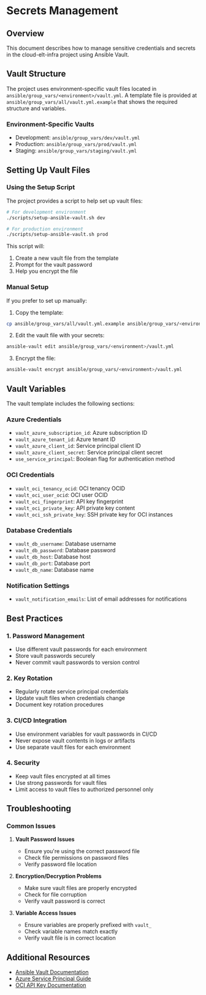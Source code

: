 # Secrets Management

## Overview
This document describes how to manage sensitive credentials and secrets in the cloud-elt-infra project using Ansible Vault.

## Vault Structure
The project uses environment-specific vault files located in `ansible/group_vars/<environment>/vault.yml`. A template file is provided at `ansible/group_vars/all/vault.yml.example` that shows the required structure and variables.

### Environment-Specific Vaults
- Development: `ansible/group_vars/dev/vault.yml`
- Production: `ansible/group_vars/prod/vault.yml`
- Staging: `ansible/group_vars/staging/vault.yml`

## Setting Up Vault Files

### Using the Setup Script
The project provides a script to help set up vault files:

```bash
# For development environment
./scripts/setup-ansible-vault.sh dev

# For production environment
./scripts/setup-ansible-vault.sh prod
```

This script will:
1. Create a new vault file from the template
2. Prompt for the vault password
3. Help you encrypt the file

### Manual Setup
If you prefer to set up manually:

1. Copy the template:
```bash
cp ansible/group_vars/all/vault.yml.example ansible/group_vars/<environment>/vault.yml
```

2. Edit the vault file with your secrets:
```bash
ansible-vault edit ansible/group_vars/<environment>/vault.yml
```

3. Encrypt the file:
```bash
ansible-vault encrypt ansible/group_vars/<environment>/vault.yml
```

## Vault Variables
The vault template includes the following sections:

### Azure Credentials
- `vault_azure_subscription_id`: Azure subscription ID
- `vault_azure_tenant_id`: Azure tenant ID
- `vault_azure_client_id`: Service principal client ID
- `vault_azure_client_secret`: Service principal client secret
- `use_service_principal`: Boolean flag for authentication method

### OCI Credentials
- `vault_oci_tenancy_ocid`: OCI tenancy OCID
- `vault_oci_user_ocid`: OCI user OCID
- `vault_oci_fingerprint`: API key fingerprint
- `vault_oci_private_key`: API private key content
- `vault_oci_ssh_private_key`: SSH private key for OCI instances

### Database Credentials
- `vault_db_username`: Database username
- `vault_db_password`: Database password
- `vault_db_host`: Database host
- `vault_db_port`: Database port
- `vault_db_name`: Database name

### Notification Settings
- `vault_notification_emails`: List of email addresses for notifications

## Best Practices

### 1. Password Management
- Use different vault passwords for each environment
- Store vault passwords securely
- Never commit vault passwords to version control

### 2. Key Rotation
- Regularly rotate service principal credentials
- Update vault files when credentials change
- Document key rotation procedures

### 3. CI/CD Integration
- Use environment variables for vault passwords in CI/CD
- Never expose vault contents in logs or artifacts
- Use separate vault files for each environment

### 4. Security
- Keep vault files encrypted at all times
- Use strong passwords for vault files
- Limit access to vault files to authorized personnel only

## Troubleshooting

### Common Issues
1. **Vault Password Issues**
   - Ensure you're using the correct password file
   - Check file permissions on password files
   - Verify password file location

2. **Encryption/Decryption Problems**
   - Make sure vault files are properly encrypted
   - Check for file corruption
   - Verify vault password is correct

3. **Variable Access Issues**
   - Ensure variables are properly prefixed with `vault_`
   - Check variable names match exactly
   - Verify vault file is in correct location

## Additional Resources
- [Ansible Vault Documentation](https://docs.ansible.com/ansible/latest/user_guide/vault.html)
- [Azure Service Principal Guide](https://docs.microsoft.com/en-us/azure/active-directory/develop/howto-create-service-principal-portal)
- [OCI API Key Documentation](https://docs.oracle.com/en-us/iaas/Content/API/Concepts/apisigningkey.htm)
